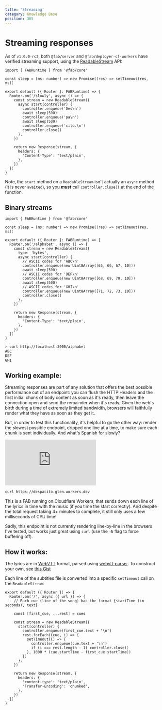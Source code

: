 ```yaml
---
title: 'Streaming'
category: Knowledge Base
position: 305
---
```


# Streaming responses

As of `v1.0.0-rc2`, both `@fab/server` and `@fab/deployer-cf-workers` have verified streaming support, using the [ReadableStream](https://developer.mozilla.org/en-US/docs/Web/API/ReadableStream) API:

```ts[slowly.ts]
import { FABRuntime } from '@fab/core'

const sleep = (ms: number) => new Promise((res) => setTimeout(res, ms))

export default ({ Router }: FABRuntime) => {
  Router.on('/slowly', async () => {
    const stream = new ReadableStream({
      async start(controller) {
        controller.enqueue('Des\n')
        await sleep(500)
        controller.enqueue('pa\n')
        await sleep(500)
        controller.enqueue('cito.\n')
        controller.close()
      },
    })

    return new Response(stream, {
      headers: {
        'Content-Type': 'text/plain',
      },
    })
  })
}
```

<base-alert type="info">

Note, the `start` method on a `ReadableStream` isn't actually an `async` method (it is never `awaited`), so you **_must_** call `controller.close()` at the end of the function.

</base-alert>

## Binary streams

```ts[alphabet.ts]
import { FABRuntime } from '@fab/core'

const sleep = (ms: number) => new Promise((res) => setTimeout(res, ms))

export default ({ Router }: FABRuntime) => {
  Router.on('/alphabet', async () => {
    const stream = new ReadableStream({
      type: 'bytes',
      async start(controller) {
        // ASCII codes for 'ABC\n'
        controller.enqueue(new Uint8Array([65, 66, 67, 10]))
        await sleep(500)
        // ASCII codes for 'DEF\n'
        controller.enqueue(new Uint8Array([68, 69, 70, 10]))
        await sleep(500)
        // ASCII codes for 'GHI\n'
        controller.enqueue(new Uint8Array([71, 72, 73, 10]))
        controller.close()
      },
    })

    return new Response(stream, {
      headers: {
        'Content-Type': 'text/plain',
      },
    })
  })
}
```

```sh
> curl http://localhost:3000/alphabet
ABC
DEF
GHI
```

## Working example:

Streaming responses are part of any solution that offers the best possible performance out of an endpoint: you can flush the HTTP Headers and the first initial chunk of body content as soon as it's ready, then leave the connection open and send the remainder when it's ready. Given the web's birth during a time of extremely limited bandwidth, browsers will faithfully render what they have as soon as they get it.

But, in order to test this functionality, it's helpful to go the other way: render the slowest possible endpoint, dripped one line at a time, to make sure each chunk is sent individually. And what's Spanish for slowly?

<div class="inline-video">
  <iframe src="https://www.youtube.com/embed/kJQP7kiw5Fk?start=27&rel=0&modestbranding=1" frameborder="0" allow="accelerometer; autoplay; encrypted-media; gyroscope; picture-in-picture" allowfullscreen>
  </iframe>
</div>

```sh
curl https://despacito.glen.workers.dev
```

This is a FAB running on Cloudflare Workers, that sends down each line of the lyrics in time with the music (if you time the start correctly). And despite the total request taking 4+ minutes to complete, it still only uses a few milliseconds of CPU time!

<base-alert type="info">

Sadly, this endpoint is not currently rendering line-by-line in the browsers I've tested, but works just great using `curl` (use the `-N` flag to force buffering off).

</base-alert>

## How it works:

The lyrics are in [WebVTT](https://developer.mozilla.org/en-US/docs/Web/API/WebVTT_API) format, parsed using [webvtt-parser](webvtt-parser). To construct your own, see [this Gist](https://gist.github.com/geelen/779758741e57f717a93e7bff7f2a6c5f)

Each line of the subtitles file is converted into a specific `setTimeout` call on the `ReadableStream`:

```js[despacito.js]
export default ({ Router }) => {
  Router.on('/', async ({ url }) => {
    // Each cue (line of the song) has the format {startTime (in seconds), text}

    const [first_cue, ...rest] = cues

    const stream = new ReadableStream({
      start(controller) {
        controller.enqueue(first_cue.text + '\n')
        rest.forEach((cue, i) => {
          setTimeout(() => {
            controller.enqueue(cue.text + '\n')
            if (i === rest.length - 1) controller.close()
          }, 1000 * (cue.startTime - first_cue.startTime))
        })
      },
    })

    return new Response(stream, {
      headers: {
        'content-type': 'text/plain',
        'Transfer-Encoding': 'chunked',
      },
    })
  })
}
```
